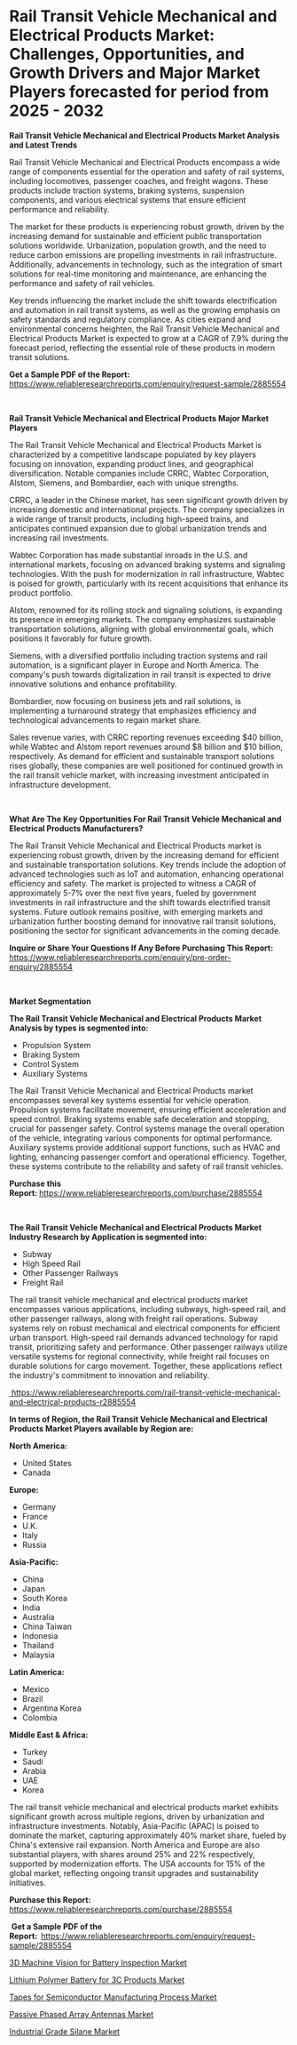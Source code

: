 <p><h1>Rail Transit Vehicle Mechanical and Electrical Products Market: Challenges, Opportunities, and Growth Drivers and Major Market Players forecasted for period from 2025 - 2032</h1></p><p><strong>Rail Transit Vehicle Mechanical and Electrical Products Market Analysis and Latest Trends</strong></p>
<p><p>Rail Transit Vehicle Mechanical and Electrical Products encompass a wide range of components essential for the operation and safety of rail systems, including locomotives, passenger coaches, and freight wagons. These products include traction systems, braking systems, suspension components, and various electrical systems that ensure efficient performance and reliability.</p><p>The market for these products is experiencing robust growth, driven by the increasing demand for sustainable and efficient public transportation solutions worldwide. Urbanization, population growth, and the need to reduce carbon emissions are propelling investments in rail infrastructure. Additionally, advancements in technology, such as the integration of smart solutions for real-time monitoring and maintenance, are enhancing the performance and safety of rail vehicles.</p><p>Key trends influencing the market include the shift towards electrification and automation in rail transit systems, as well as the growing emphasis on safety standards and regulatory compliance. As cities expand and environmental concerns heighten, the Rail Transit Vehicle Mechanical and Electrical Products Market is expected to grow at a CAGR of 7.9% during the forecast period, reflecting the essential role of these products in modern transit solutions.</p></p>
<p><strong>Get a Sample PDF of the Report:&nbsp;</strong> <a href="https://www.reliableresearchreports.com/enquiry/request-sample/2885554?utm_campaign=24&utm_medium=2&utm_source=Github&utm_content=ia&utm_term=13032025&utm_id=rail-transit-vehicle-mechanical-and-electrical-products">https://www.reliableresearchreports.com/enquiry/request-sample/2885554</a></p>
<p>&nbsp;</p>
<p><strong>Rail Transit Vehicle Mechanical and Electrical Products Major Market Players</strong></p>
<p><p>The Rail Transit Vehicle Mechanical and Electrical Products Market is characterized by a competitive landscape populated by key players focusing on innovation, expanding product lines, and geographical diversification. Notable companies include CRRC, Wabtec Corporation, Alstom, Siemens, and Bombardier, each with unique strengths.</p><p>CRRC, a leader in the Chinese market, has seen significant growth driven by increasing domestic and international projects. The company specializes in a wide range of transit products, including high-speed trains, and anticipates continued expansion due to global urbanization trends and increasing rail investments.</p><p>Wabtec Corporation has made substantial inroads in the U.S. and international markets, focusing on advanced braking systems and signaling technologies. With the push for modernization in rail infrastructure, Wabtec is poised for growth, particularly with its recent acquisitions that enhance its product portfolio.</p><p>Alstom, renowned for its rolling stock and signaling solutions, is expanding its presence in emerging markets. The company emphasizes sustainable transportation solutions, aligning with global environmental goals, which positions it favorably for future growth.</p><p>Siemens, with a diversified portfolio including traction systems and rail automation, is a significant player in Europe and North America. The company's push towards digitalization in rail transit is expected to drive innovative solutions and enhance profitability.</p><p>Bombardier, now focusing on business jets and rail solutions, is implementing a turnaround strategy that emphasizes efficiency and technological advancements to regain market share.</p><p>Sales revenue varies, with CRRC reporting revenues exceeding $40 billion, while Wabtec and Alstom report revenues around $8 billion and $10 billion, respectively. As demand for efficient and sustainable transport solutions rises globally, these companies are well positioned for continued growth in the rail transit vehicle market, with increasing investment anticipated in infrastructure development.</p></p>
<p>&nbsp;</p>
<p><strong>What Are The Key Opportunities For Rail Transit Vehicle Mechanical and Electrical Products Manufacturers?</strong></p>
<p><p>The Rail Transit Vehicle Mechanical and Electrical Products market is experiencing robust growth, driven by the increasing demand for efficient and sustainable transportation solutions. Key trends include the adoption of advanced technologies such as IoT and automation, enhancing operational efficiency and safety. The market is projected to witness a CAGR of approximately 5-7% over the next five years, fueled by government investments in rail infrastructure and the shift towards electrified transit systems. Future outlook remains positive, with emerging markets and urbanization further boosting demand for innovative rail transit solutions, positioning the sector for significant advancements in the coming decade.</p></p>
<p><strong>Inquire or Share Your Questions If Any Before Purchasing This Report:</strong> <a href="https://www.reliableresearchreports.com/enquiry/pre-order-enquiry/2885554?utm_campaign=24&utm_medium=2&utm_source=Github&utm_content=ia&utm_term=13032025&utm_id=rail-transit-vehicle-mechanical-and-electrical-products">https://www.reliableresearchreports.com/enquiry/pre-order-enquiry/2885554</a></p>
<p>&nbsp;</p>
<p><strong>Market Segmentation</strong></p>
<p><strong>The Rail Transit Vehicle Mechanical and Electrical Products Market Analysis by types is segmented into:</strong></p>
<p><ul><li>Propulsion System</li><li>Braking System</li><li>Control System</li><li>Auxiliary Systems</li></ul></p>
<p><p>The Rail Transit Vehicle Mechanical and Electrical Products market encompasses several key systems essential for vehicle operation. Propulsion systems facilitate movement, ensuring efficient acceleration and speed control. Braking systems enable safe deceleration and stopping, crucial for passenger safety. Control systems manage the overall operation of the vehicle, integrating various components for optimal performance. Auxiliary systems provide additional support functions, such as HVAC and lighting, enhancing passenger comfort and operational efficiency. Together, these systems contribute to the reliability and safety of rail transit vehicles.</p></p>
<p><strong>Purchase this Report:&nbsp;</strong><a href="https://www.reliableresearchreports.com/purchase/2885554?utm_campaign=24&utm_medium=2&utm_source=Github&utm_content=ia&utm_term=13032025&utm_id=rail-transit-vehicle-mechanical-and-electrical-products">https://www.reliableresearchreports.com/purchase/2885554</a></p>
<p>&nbsp;</p>
<p><strong>The Rail Transit Vehicle Mechanical and Electrical Products Market Industry Research by Application is segmented into:</strong></p>
<p><ul><li>Subway</li><li>High Speed Rail</li><li>Other Passenger Railways</li><li>Freight Rail</li></ul></p>
<p><p>The rail transit vehicle mechanical and electrical products market encompasses various applications, including subways, high-speed rail, and other passenger railways, along with freight rail operations. Subway systems rely on robust mechanical and electrical components for efficient urban transport. High-speed rail demands advanced technology for rapid transit, prioritizing safety and performance. Other passenger railways utilize versatile systems for regional connectivity, while freight rail focuses on durable solutions for cargo movement. Together, these applications reflect the industry's commitment to innovation and reliability.</p></p>
<p><a href="https://www.reliableresearchreports.com/rail-transit-vehicle-mechanical-and-electrical-products-r2885554?utm_campaign=24&utm_medium=2&utm_source=Github&utm_content=ia&utm_term=13032025&utm_id=rail-transit-vehicle-mechanical-and-electrical-products">&nbsp;https://www.reliableresearchreports.com/rail-transit-vehicle-mechanical-and-electrical-products-r2885554</a></p>
<p><strong>In terms of Region, the Rail Transit Vehicle Mechanical and Electrical Products Market Players available by Region are:</strong></p>
<p>
    <p> <strong> North America: </strong>
        <ul>
            <li>United States</li>
            <li>Canada</li>
        </ul>
        </p> 
    <p> <strong> Europe: </strong>
        <ul>
            <li>Germany</li>
            <li>France</li>
            <li>U.K.</li>
            <li>Italy</li>
            <li>Russia</li>
        </ul>
        </p> 
    <p> <strong> Asia-Pacific: </strong>
        <ul>
            <li>China</li>
            <li>Japan</li>
            <li>South Korea</li>
            <li>India</li>
            <li>Australia</li>
            <li>China Taiwan</li>
            <li>Indonesia</li>
            <li>Thailand</li>
            <li>Malaysia</li>
        </ul>
        </p> 
    <p> <strong> Latin America: </strong>
        <ul>
            <li>Mexico</li>
            <li>Brazil</li>
            <li>Argentina Korea</li>
            <li>Colombia</li>
        </ul>
        </p> 
    <p> <strong> Middle East & Africa: </strong>
        <ul>
            <li>Turkey</li>
            <li>Saudi</li>
            <li>Arabia</li>
            <li>UAE</li>
            <li>Korea</li>
        </ul>
    </p>
    </p>
<p><p>The rail transit vehicle mechanical and electrical products market exhibits significant growth across multiple regions, driven by urbanization and infrastructure investments. Notably, Asia-Pacific (APAC) is poised to dominate the market, capturing approximately 40% market share, fueled by China's extensive rail expansion. North America and Europe are also substantial players, with shares around 25% and 22% respectively, supported by modernization efforts. The USA accounts for 15% of the global market, reflecting ongoing transit upgrades and sustainability initiatives.</p></p>
<p><strong>Purchase this Report: </strong><a href="https://www.reliableresearchreports.com/purchase/2885554?utm_campaign=24&utm_medium=2&utm_source=Github&utm_content=ia&utm_term=13032025&utm_id=rail-transit-vehicle-mechanical-and-electrical-products">https://www.reliableresearchreports.com/purchase/2885554</a></p>
<p>&nbsp;<strong>Get a Sample PDF of the Report:&nbsp;&nbsp;</strong><a href="https://www.reliableresearchreports.com/enquiry/request-sample/2885554?utm_campaign=24&utm_medium=2&utm_source=Github&utm_content=ia&utm_term=13032025&utm_id=rail-transit-vehicle-mechanical-and-electrical-products">https://www.reliableresearchreports.com/enquiry/request-sample/2885554</a></p>
<p><strong></strong></p>
<p><p><a href="https://github.com/swaftaenglem/Market-Research-Report-List-1/blob/main/3d-machine-vision-for-battery-inspection-market.md?utm_campaign=24&utm_medium=2&utm_source=Github&utm_content=ia&utm_term=13032025&utm_id=rail-transit-vehicle-mechanical-and-electrical-products">3D Machine Vision for Battery Inspection Market</a></p><p><a href="https://github.com/gassmkalay/Market-Research-Report-List-1/blob/main/lithium-polymer-battery-for-3c-products-market.md?utm_campaign=24&utm_medium=2&utm_source=Github&utm_content=ia&utm_term=13032025&utm_id=rail-transit-vehicle-mechanical-and-electrical-products">Lithium Polymer Battery for 3C Products Market</a></p><p><a href="https://github.com/porstgowinjq/Market-Research-Report-List-1/blob/main/tapes-for-semiconductor-manufacturing-process-market.md?utm_campaign=24&utm_medium=2&utm_source=Github&utm_content=ia&utm_term=13032025&utm_id=rail-transit-vehicle-mechanical-and-electrical-products">Tapes for Semiconductor Manufacturing Process Market</a></p><p><a href="https://github.com/blauetrelawz/Market-Research-Report-List-1/blob/main/passive-phased-array-antennas-market.md?utm_campaign=24&utm_medium=2&utm_source=Github&utm_content=ia&utm_term=13032025&utm_id=rail-transit-vehicle-mechanical-and-electrical-products">Passive Phased Array Antennas Market</a></p><p><a href="https://github.com/amagloeaad54/Market-Research-Report-List-1/blob/main/industrial-grade-silane-market.md?utm_campaign=24&utm_medium=2&utm_source=Github&utm_content=ia&utm_term=13032025&utm_id=rail-transit-vehicle-mechanical-and-electrical-products">Industrial Grade Silane Market</a></p></p>